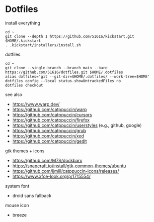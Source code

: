 # Dotfiles

install everything
```
cd ~
git clone --depth 1 https://github.com/51616/kickstart.git $HOME/.kickstart
. .kickstart/installers/install.sh
```

dotfiles
```
cd ~
git clone --single-branch --branch main --bare https://github.com/51616/dotfiles.git $HOME/.dotfiles
alias dotfiles='git --git-dir=$HOME/.dotfiles/ --work-tree=$HOME'
dotfiles config --local status.showUntrackedFiles no
dotfiles checkout
```

see also

- https://www.warp.dev/
- https://github.com/catppuccin/warp
- https://github.com/catppuccin/cursors
- https://github.com/catppuccin/firefox
- https://github.com/catppuccin/userstyles (e.g., github, google) 
- https://github.com/catppuccin/grub
- https://github.com/catppuccin/xed
- https://github.com/catppuccin/gedit

gtk themes + icons

- https://github.com/M7S/dockbarx
- https://snapcraft.io/install/gtk-common-themes/ubuntu
- https://github.com/ljmill/catppuccin-icons/releases/
- https://www.xfce-look.org/p/1715554/

system font

- droid sans fallback

mouse icon
- breeze

